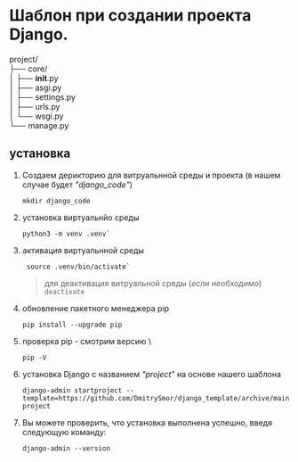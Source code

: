 # Шаблон при создании проекта Django.

project/\
├── core/\
│   ├── __init__.py\
│   ├── asgi.py\
│   ├── settings.py\
│   ├── urls.py\
│   └── wsgi.py\
└── manage.py



## установка 
1. Создаем дерикторию для витруальнной среды и проекта (в нашем случае будет _"django_code"_)
    ```commandline
    mkdir django_code
    ```
2. установка виртуальнйо среды
    ```commandline
    python3 -m venv .venv`
    ```
3. активация виртуальнной среды 
   ```commandline
    source .venv/bin/activate`
   ```
    >для  деактивация витруальной среды (_если необходимо_) `deactivate`
4. обновление пакетного менеджера pip 
   ```commandline
   pip install --upgrade pip
   ```
5. проверка pip - смотрим версию \
   ```commandline
   pip -V 
   ```
6. установка Django с названием _"project"_ на основе нашего шаблона
   ```commandline
   django-admin startproject --template=https://github.com/DmitrySmor/django_template/archive/main.zip project
   ```
7. Вы можете проверить, что установка выполнена успешно, введя следующую команду: 
   ```commandline
   django-admin --version
   ```
